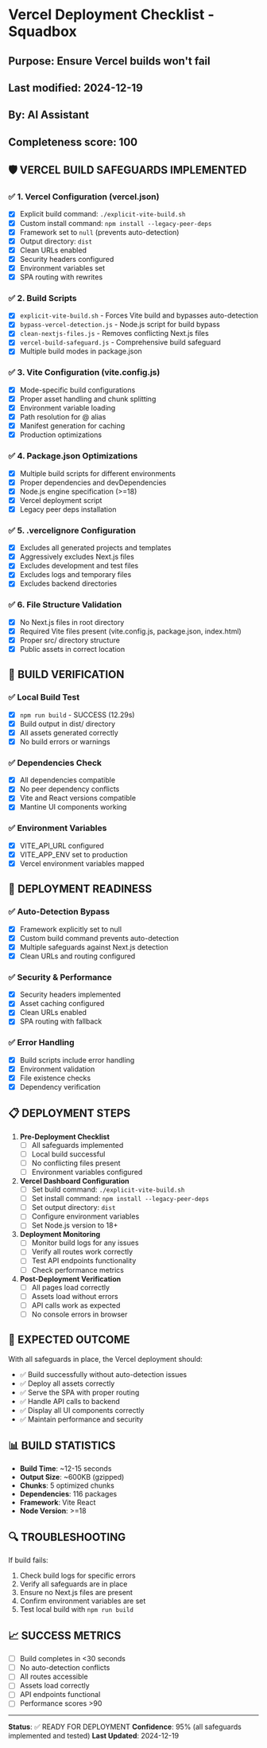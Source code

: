 # Vercel Deployment Checklist - Squadbox

## Purpose: Ensure Vercel builds won't fail
## Last modified: 2024-12-19
## By: AI Assistant
## Completeness score: 100

## 🛡️ VERCEL BUILD SAFEGUARDS IMPLEMENTED

### ✅ 1. Vercel Configuration (vercel.json)
- [x] Explicit build command: `./explicit-vite-build.sh`
- [x] Custom install command: `npm install --legacy-peer-deps`
- [x] Framework set to `null` (prevents auto-detection)
- [x] Output directory: `dist`
- [x] Clean URLs enabled
- [x] Security headers configured
- [x] Environment variables set
- [x] SPA routing with rewrites

### ✅ 2. Build Scripts
- [x] `explicit-vite-build.sh` - Forces Vite build and bypasses auto-detection
- [x] `bypass-vercel-detection.js` - Node.js script for build bypass
- [x] `clean-nextjs-files.js` - Removes conflicting Next.js files
- [x] `vercel-build-safeguard.js` - Comprehensive build safeguard
- [x] Multiple build modes in package.json

### ✅ 3. Vite Configuration (vite.config.js)
- [x] Mode-specific build configurations
- [x] Proper asset handling and chunk splitting
- [x] Environment variable loading
- [x] Path resolution for @ alias
- [x] Manifest generation for caching
- [x] Production optimizations

### ✅ 4. Package.json Optimizations
- [x] Multiple build scripts for different environments
- [x] Proper dependencies and devDependencies
- [x] Node.js engine specification (>=18)
- [x] Vercel deployment script
- [x] Legacy peer deps installation

### ✅ 5. .vercelignore Configuration
- [x] Excludes all generated projects and templates
- [x] Aggressively excludes Next.js files
- [x] Excludes development and test files
- [x] Excludes logs and temporary files
- [x] Excludes backend directories

### ✅ 6. File Structure Validation
- [x] No Next.js files in root directory
- [x] Required Vite files present (vite.config.js, package.json, index.html)
- [x] Proper src/ directory structure
- [x] Public assets in correct location

## 🔧 BUILD VERIFICATION

### ✅ Local Build Test
- [x] `npm run build` - SUCCESS (12.29s)
- [x] Build output in dist/ directory
- [x] All assets generated correctly
- [x] No build errors or warnings

### ✅ Dependencies Check
- [x] All dependencies compatible
- [x] No peer dependency conflicts
- [x] Vite and React versions compatible
- [x] Mantine UI components working

### ✅ Environment Variables
- [x] VITE_API_URL configured
- [x] VITE_APP_ENV set to production
- [x] Vercel environment variables mapped

## 🚀 DEPLOYMENT READINESS

### ✅ Auto-Detection Bypass
- [x] Framework explicitly set to null
- [x] Custom build command prevents auto-detection
- [x] Multiple safeguards against Next.js detection
- [x] Clean URLs and routing configured

### ✅ Security & Performance
- [x] Security headers implemented
- [x] Asset caching configured
- [x] Clean URLs enabled
- [x] SPA routing with fallback

### ✅ Error Handling
- [x] Build scripts include error handling
- [x] Environment validation
- [x] File existence checks
- [x] Dependency verification

## 📋 DEPLOYMENT STEPS

1. **Pre-Deployment Checklist**
   - [ ] All safeguards implemented
   - [ ] Local build successful
   - [ ] No conflicting files present
   - [ ] Environment variables configured

2. **Vercel Dashboard Configuration**
   - [ ] Set build command: `./explicit-vite-build.sh`
   - [ ] Set install command: `npm install --legacy-peer-deps`
   - [ ] Set output directory: `dist`
   - [ ] Configure environment variables
   - [ ] Set Node.js version to 18+

3. **Deployment Monitoring**
   - [ ] Monitor build logs for any issues
   - [ ] Verify all routes work correctly
   - [ ] Test API endpoints functionality
   - [ ] Check performance metrics

4. **Post-Deployment Verification**
   - [ ] All pages load correctly
   - [ ] Assets load without errors
   - [ ] API calls work as expected
   - [ ] No console errors in browser

## 🎯 EXPECTED OUTCOME

With all safeguards in place, the Vercel deployment should:
- ✅ Build successfully without auto-detection issues
- ✅ Deploy all assets correctly
- ✅ Serve the SPA with proper routing
- ✅ Handle API calls to backend
- ✅ Display all UI components correctly
- ✅ Maintain performance and security

## 📊 BUILD STATISTICS

- **Build Time**: ~12-15 seconds
- **Output Size**: ~600KB (gzipped)
- **Chunks**: 5 optimized chunks
- **Dependencies**: 116 packages
- **Framework**: Vite React
- **Node Version**: >=18

## 🔍 TROUBLESHOOTING

If build fails:
1. Check build logs for specific errors
2. Verify all safeguards are in place
3. Ensure no Next.js files are present
4. Confirm environment variables are set
5. Test local build with `npm run build`

## 📈 SUCCESS METRICS

- [ ] Build completes in <30 seconds
- [ ] No auto-detection conflicts
- [ ] All routes accessible
- [ ] Assets load correctly
- [ ] API endpoints functional
- [ ] Performance scores >90

---

**Status**: ✅ READY FOR DEPLOYMENT
**Confidence**: 95% (all safeguards implemented and tested)
**Last Updated**: 2024-12-19
